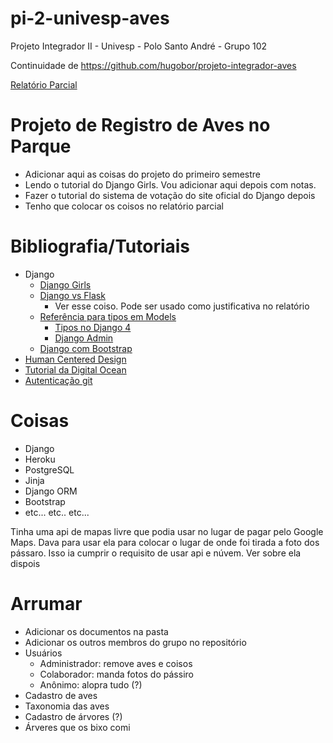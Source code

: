 # pi-2-univesp-aves
Projeto Integrador II - Univesp - Polo Santo André - Grupo 102

Continuidade de https://github.com/hugobor/projeto-integrador-aves

[Relatório Parcial](https://docs.google.com/document/d/1M4Nki4ytIAsv0m_NU1hezAc1a96qPrabzQhn2Iyu0ew/edit?usp=sharing)

# Projeto de Registro de Aves no Parque

+ Adicionar aqui as coisas do projeto do primeiro semestre
+ Lendo o tutorial do Django Girls. Vou adicionar aqui depois com notas.
+ Fazer o tutorial do sistema de votação do site oficial do Django depois
+ Tenho que colocar os coisos no relatório parcial

# Bibliografia/Tutoriais

+ Django
  + [Django Girls](https://tutorial.djangogirls.org/en/)
  + [Django vs Flask](https://testdriven.io/blog/django-vs-flask/)
    +  Ver esse coiso. Pode ser usado como justificativa no relatório
  + [Referência para tipos em Models](https://docs.djangoproject.com/en/3.2/ref/models/fields/#field-types)
    + [Tipos no Django 4](https://docs.djangoproject.com/en/4.0/ref/models/fields/#field-types)
    + [Django Admin](https://docs.djangoproject.com/en/4.0/ref/contrib/admin/)
  + [Django com Bootstrap](https://dev.to/thalesbruno/django-projeto-generico-com-bootstrap-3d86)
+ [Human Centered Design](https://drive.google.com/file/d/1tn2pg6GBNODpE4K-iL70vJPG_gS6eeof/preview)
+ [Tutorial da Digital Ocean](https://www.digitalocean.com/community/tutorials/how-to-install-django-and-set-up-a-development-environment-on-ubuntu-20-04)
+ [Autenticação git](https://stackoverflow.com/questions/68775869/support-for-password-authentication-was-removed-please-use-a-personal-access-to)


# Coisas

+ Django
+ Heroku
+ PostgreSQL  
+ Jinja
+ Django ORM
+ Bootstrap
+ etc... etc.. etc...

Tinha uma api de mapas livre que podia usar no lugar de pagar pelo Google Maps.
Dava para usar ela para colocar o lugar de onde foi tirada a foto dos pássaro.
Isso ia cumprir o requisito de usar api e núvem.
Ver sobre ela dispois

# Arrumar

+ Adicionar os documentos na pasta
+ Adicionar os outros membros do grupo no repositório
+ Usuários
  + Administrador: remove aves e coisos
  + Colaborador: manda fotos do pássiro
  + Anônimo: alopra tudo (?)
+ Cadastro de aves
+ Taxonomia das aves 
+ Cadastro de árvores (?)
+ Árveres que os bixo comi
